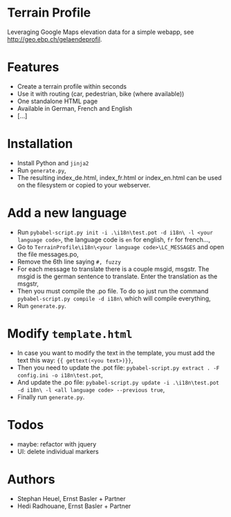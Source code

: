Terrain Profile
===============

Leveraging Google Maps elevation data for a simple webapp, see
<http://geo.ebp.ch/gelaendeprofil>.

Features
========

* Create a terrain profile within seconds
* Use it with routing (car, pedestrian, bike (where available))
* One standalone HTML page
* Available in German, French and English
* [...] 

Installation
============

* Install Python and `jinja2` 
* Run `generate.py`, 
* The resulting index_de.html, index_fr.html or index_en.html can be used on the filesystem or copied to your webserver.


Add a new language
==================

* Run `pybabel-script.py init -i .\i18n\test.pot -d i18n\ -l <your language code>`, the language code is `en` for english, `fr` for french...,
* Go to `TerrainProfile\i18n\<your language code>\LC_MESSAGES` and open the file messages.po,
* Remove the 6th line saying `#, fuzzy`
* For each message to translate there is a couple msgid, msgstr. The msgid is the german sentence to translate. Enter the translation as the msgstr,
* Then you must compile the .po file. To do so just run the command `pybabel-script.py compile -d i18n\` which will compile everything,
* Run `generate.py`.

Modify `template.html`
======================

* In case you want to modify the text in the template, you must add the text this way: `{{ gettext(<you text>)}}`,
* Then you need to update the .pot file: `pybabel-script.py extract . -F config.ini -o i18n\test.pot`,
* And update the .po file: `pybabel-script.py update -i .\i18n\test.pot -d i18n\ -l <all language code> --previous true`,
* Finally run `generate.py`.

Todos
=====

* maybe: refactor with jquery
* UI: delete individual markers

Authors
======

* Stephan Heuel, Ernst Basler + Partner
* Hedi Radhouane, Ernst Basler + Partner